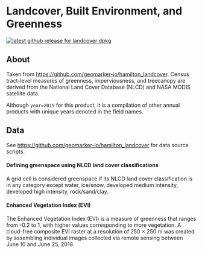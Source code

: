 # Landcover, Built Environment, and Greenness

[![latest github release for landcover dpkg](https://img.shields.io/github/v/release/geomarker-io/codec?sort=date&filter=landcover-*&display_name=tag&label=%5B%E2%98%B0%5D&labelColor=%238CB4C3&color=%23396175)](https://github.com/geomarker-io/codec/releases?q=landcover&expanded=false)

## About

Taken from https://github.com/geomarker-io/hamilton_landcover.
Census tract-level measures of greenness, imperviousness, and treecanopy are derived from the National Land Cover Database (NLCD) and NASA MODIS satellite data. 

Although `year=2019` for this product, it is a compilation of other annual products with unique years denoted in the field names. 

## Data

See https://github.com/geomarker-io/hamilton_landcover for data source scripts.

#### Defining greenspace using NLCD land cover classifications

A grid cell is considered greenspace if its NLCD land cover classification is in any category except water, ice/snow, developed medium intensity, developed high intensity, rock/sand/clay.

#### Enhanced Vegetation Index (EVI)

The Enhanced Vegetation Index (EVI) is a measure of greenness that ranges from -0.2 to 1, with higher values corresponding to more vegetation. A cloud-free composite EVI raster at a resolution of 250 × 250 m was created by assembling individual images collected via remote sensing between June 10 and June 25, 2018.



